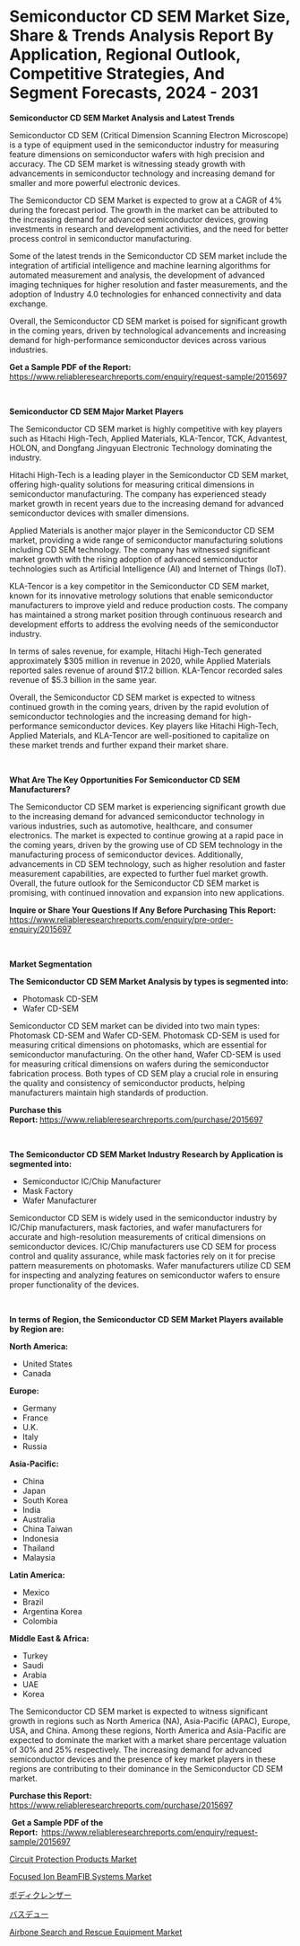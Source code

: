 <p><h1>Semiconductor CD SEM Market Size, Share & Trends Analysis Report By Application, Regional Outlook, Competitive Strategies, And Segment Forecasts, 2024 - 2031</h1></p><p><strong>Semiconductor CD SEM Market Analysis and Latest Trends</strong></p>
<p><p>Semiconductor CD SEM (Critical Dimension Scanning Electron Microscope) is a type of equipment used in the semiconductor industry for measuring feature dimensions on semiconductor wafers with high precision and accuracy. The CD SEM market is witnessing steady growth with advancements in semiconductor technology and increasing demand for smaller and more powerful electronic devices.</p><p>The Semiconductor CD SEM Market is expected to grow at a CAGR of 4% during the forecast period. The growth in the market can be attributed to the increasing demand for advanced semiconductor devices, growing investments in research and development activities, and the need for better process control in semiconductor manufacturing.</p><p>Some of the latest trends in the Semiconductor CD SEM market include the integration of artificial intelligence and machine learning algorithms for automated measurement and analysis, the development of advanced imaging techniques for higher resolution and faster measurements, and the adoption of Industry 4.0 technologies for enhanced connectivity and data exchange.</p><p>Overall, the Semiconductor CD SEM market is poised for significant growth in the coming years, driven by technological advancements and increasing demand for high-performance semiconductor devices across various industries.</p></p>
<p><strong>Get a Sample PDF of the Report:&nbsp;</strong> <a href="https://www.reliableresearchreports.com/enquiry/request-sample/2015697">https://www.reliableresearchreports.com/enquiry/request-sample/2015697</a></p>
<p>&nbsp;</p>
<p><strong>Semiconductor CD SEM Major Market Players</strong></p>
<p><p>The Semiconductor CD SEM market is highly competitive with key players such as Hitachi High-Tech, Applied Materials, KLA-Tencor, TCK, Advantest, HOLON, and Dongfang Jingyuan Electronic Technology dominating the industry. </p><p>Hitachi High-Tech is a leading player in the Semiconductor CD SEM market, offering high-quality solutions for measuring critical dimensions in semiconductor manufacturing. The company has experienced steady market growth in recent years due to the increasing demand for advanced semiconductor devices with smaller dimensions.</p><p>Applied Materials is another major player in the Semiconductor CD SEM market, providing a wide range of semiconductor manufacturing solutions including CD SEM technology. The company has witnessed significant market growth with the rising adoption of advanced semiconductor technologies such as Artificial Intelligence (AI) and Internet of Things (IoT).</p><p>KLA-Tencor is a key competitor in the Semiconductor CD SEM market, known for its innovative metrology solutions that enable semiconductor manufacturers to improve yield and reduce production costs. The company has maintained a strong market position through continuous research and development efforts to address the evolving needs of the semiconductor industry.</p><p>In terms of sales revenue, for example, Hitachi High-Tech generated approximately $305 million in revenue in 2020, while Applied Materials reported sales revenue of around $17.2 billion. KLA-Tencor recorded sales revenue of $5.3 billion in the same year.</p><p>Overall, the Semiconductor CD SEM market is expected to witness continued growth in the coming years, driven by the rapid evolution of semiconductor technologies and the increasing demand for high-performance semiconductor devices. Key players like Hitachi High-Tech, Applied Materials, and KLA-Tencor are well-positioned to capitalize on these market trends and further expand their market share.</p></p>
<p>&nbsp;</p>
<p><strong>What Are The Key Opportunities For Semiconductor CD SEM Manufacturers?</strong></p>
<p><p>The Semiconductor CD SEM market is experiencing significant growth due to the increasing demand for advanced semiconductor technology in various industries, such as automotive, healthcare, and consumer electronics. The market is expected to continue growing at a rapid pace in the coming years, driven by the growing use of CD SEM technology in the manufacturing process of semiconductor devices. Additionally, advancements in CD SEM technology, such as higher resolution and faster measurement capabilities, are expected to further fuel market growth. Overall, the future outlook for the Semiconductor CD SEM market is promising, with continued innovation and expansion into new applications.</p></p>
<p><strong>Inquire or Share Your Questions If Any Before Purchasing This Report:</strong> <a href="https://www.reliableresearchreports.com/enquiry/pre-order-enquiry/2015697">https://www.reliableresearchreports.com/enquiry/pre-order-enquiry/2015697</a></p>
<p>&nbsp;</p>
<p><strong>Market Segmentation</strong></p>
<p><strong>The Semiconductor CD SEM Market Analysis by types is segmented into:</strong></p>
<p><ul><li>Photomask CD-SEM</li><li>Wafer CD-SEM</li></ul></p>
<p><p>Semiconductor CD SEM market can be divided into two main types: Photomask CD-SEM and Wafer CD-SEM. Photomask CD-SEM is used for measuring critical dimensions on photomasks, which are essential for semiconductor manufacturing. On the other hand, Wafer CD-SEM is used for measuring critical dimensions on wafers during the semiconductor fabrication process. Both types of CD SEM play a crucial role in ensuring the quality and consistency of semiconductor products, helping manufacturers maintain high standards of production.</p></p>
<p><strong>Purchase this Report:&nbsp;</strong><a href="https://www.reliableresearchreports.com/purchase/2015697">https://www.reliableresearchreports.com/purchase/2015697</a></p>
<p>&nbsp;</p>
<p><strong>The Semiconductor CD SEM Market Industry Research by Application is segmented into:</strong></p>
<p><ul><li>Semiconductor IC/Chip Manufacturer</li><li>Mask Factory</li><li>Wafer Manufacturer</li></ul></p>
<p><p>Semiconductor CD SEM is widely used in the semiconductor industry by IC/Chip manufacturers, mask factories, and wafer manufacturers for accurate and high-resolution measurements of critical dimensions on semiconductor devices. IC/Chip manufacturers use CD SEM for process control and quality assurance, while mask factories rely on it for precise pattern measurements on photomasks. Wafer manufacturers utilize CD SEM for inspecting and analyzing features on semiconductor wafers to ensure proper functionality of the devices.</p></p>
<p>&nbsp;</p>
<p><strong>In terms of Region, the Semiconductor CD SEM Market Players available by Region are:</strong></p>
<p>
    <p> <strong> North America: </strong>
        <ul>
            <li>United States</li>
            <li>Canada</li>
        </ul>
        </p> 
    <p> <strong> Europe: </strong>
        <ul>
            <li>Germany</li>
            <li>France</li>
            <li>U.K.</li>
            <li>Italy</li>
            <li>Russia</li>
        </ul>
        </p> 
    <p> <strong> Asia-Pacific: </strong>
        <ul>
            <li>China</li>
            <li>Japan</li>
            <li>South Korea</li>
            <li>India</li>
            <li>Australia</li>
            <li>China Taiwan</li>
            <li>Indonesia</li>
            <li>Thailand</li>
            <li>Malaysia</li>
        </ul>
        </p> 
    <p> <strong> Latin America: </strong>
        <ul>
            <li>Mexico</li>
            <li>Brazil</li>
            <li>Argentina Korea</li>
            <li>Colombia</li>
        </ul>
        </p> 
    <p> <strong> Middle East & Africa: </strong>
        <ul>
            <li>Turkey</li>
            <li>Saudi</li>
            <li>Arabia</li>
            <li>UAE</li>
            <li>Korea</li>
        </ul>
    </p>
    </p>
<p><p>The Semiconductor CD SEM market is expected to witness significant growth in regions such as North America (NA), Asia-Pacific (APAC), Europe, USA, and China. Among these regions, North America and Asia-Pacific are expected to dominate the market with a market share percentage valuation of 30% and 25% respectively. The increasing demand for advanced semiconductor devices and the presence of key market players in these regions are contributing to their dominance in the Semiconductor CD SEM market.</p></p>
<p><strong>Purchase this Report: </strong><a href="https://www.reliableresearchreports.com/purchase/2015697">https://www.reliableresearchreports.com/purchase/2015697</a></p>
<p>&nbsp;<strong>Get a Sample PDF of the Report:&nbsp;&nbsp;</strong><a href="https://www.reliableresearchreports.com/enquiry/request-sample/2015697">https://www.reliableresearchreports.com/enquiry/request-sample/2015697</a></p>
<p><strong></strong></p>
<p><p><a href="https://view.publitas.com/reportprime-1/circuit-protection-products-market-size-growing-and-forecasted-for-period-from-2024-2031-and-provides-complete-market-analysis-of-this-market/">Circuit Protection Products Market</a></p><p><a href="https://github.com/Chiragrp22/Market-Research-Report-List-3/blob/main/focused-ion-beamfib-systems-market.md">Focused Ion BeamFIB Systems Market</a></p><p><a href="https://github.com/hwbcz413288296/Market-Research-Report-List-1/blob/main/3870789185908.md">ボディクレンザー</a></p><p><a href="https://github.com/efcvopdgkdx128/Market-Research-Report-List-1/blob/main/8978738185907.md">バスデュー</a></p><p><a href="https://issuu.com/reportprime-2/docs/airbone-search-and-rescue-equipment-market-size-20">Airbone Search and Rescue Equipment Market</a></p></p>